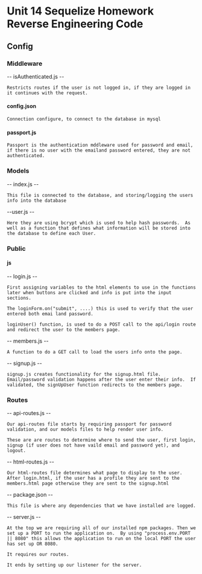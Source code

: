 # Unit 14 Sequelize Homework Reverse Engineering Code

## Config

### Middleware

-- isAuthenticated.js --

    Restricts routes if the user is not logged in, if they are logged in it continues with the request.

#### config.json

    Connection configure, to connect to the database in mysql

#### passport.js

    Passport is the authentication mddleware used for password and email, if there is no user with the emailand password entered, they are not authenticated.

### Models

-- index.js --

    This file is connected to the database, and storing/logging the users info into the database

--user.js --

    Here they are using bcrypt which is used to help hash passwords.  As well as a function that defines what information will be stored into the database to define each User.  

### Public

#### js

-- login.js -- 

    First assigning variables to the html elements to use in the functions later when buttons are clicked and info is put into the input sections.

    The loginForm.on("submit", ....) this is used to verify that the user entered both emai land password.

    loginUser() function, is used to do a POST call to the api/login route and redirect the user to the members page.

-- members.js --

    A function to do a GET call to load the users info onto the page.

-- signup.js --

    signup.js creates functionality for the signup.html file.  Email/password validation happens after the user enter their info.  If validated, the signUpUser function redirects to the members page.

### Routes

-- api-routes.js --

    Our api-routes file starts by requiring passport for password validation, and our models files to help render user info.  

    These are are routes to determine where to send the user, first login, signup (if user does not have vaild email and password yet), and logout.

-- html-routes.js --

    Our html-routes file determines what page to display to the user.  After login.html, if the user has a profile they are sent to the members.html page otherwise they are sent to the signup.html


-- package.json --

    This file is where any dependencies that we have installed are logged.

-- server.js -- 

    At the top we are requiring all of our installed npm packages. Then we set up a PORT to run the application on.  By using "process.env.PORT || 8080" this allows the application to run on the local PORT the user has set up OR 8080.

    It requires our routes.

    It ends by setting up our listener for the server.
